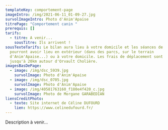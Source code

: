 ```yaml
---
templateKey: comportement-page
imageIntro: /img/2021-06-11_01-09-27.jpg
survolImageIntro: Photo d'Anim'Apaise
titrePage: "Comportement canin "
prerequis: []
tarifs:
  - titre: A venir...
    sousTitre: Ils arrivent !
sousTexteTarifs: Le bilan aura lieu à votre domicile et les séances de suivi
  pourront avoir lieu en extérieur (dans des parcs, sur le terrain
  d'Anim'Apaise...) ou à votre domicile. Les frais de déplacement sont gratuits
  jusqu'à 20km autour d'Orvault Cholière.
imagesBasDePage:
  - image: /img/dsc_5939.jpg
    survolImage: Photo d'Anim'Apaise
  - image: /img/dsc_0705.jpg
    survolImage: Photo d'Anim'Apaise
  - image: /img/40581763160_f180e4f420_c.jpg
    survolImage: Photo de Morgane GARABEDIAN
liensCreditPhoto:
  - texte: Site internet de Céline DUFOURD
    lien: https://www.celinedufourd.fr/
---
```

Description à venir...